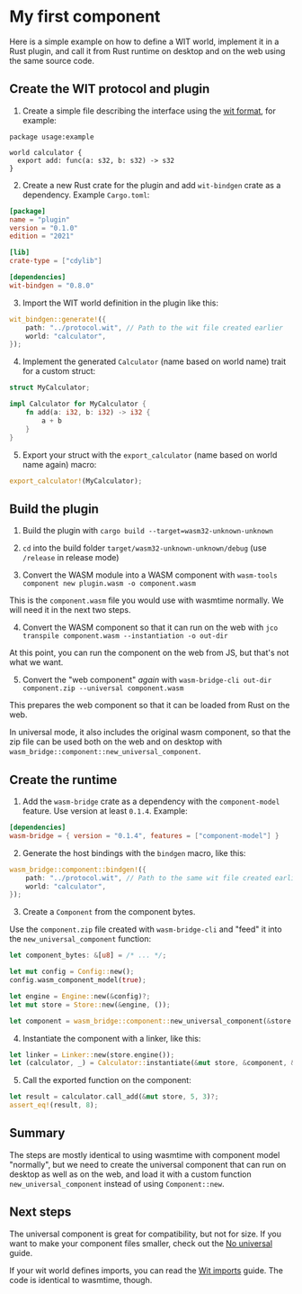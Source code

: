 # My first component

Here is a simple example on how to define a WIT world, implement it in a Rust plugin,
and call it from Rust runtime on desktop and on the web using the same source code.


## Create the WIT protocol and plugin
  
1. Create a simple file describing the interface using the [wit format](https://github.com/WebAssembly/component-model/blob/main/design/mvp/WIT.md), for example:
```wit
package usage:example

world calculator {
  export add: func(a: s32, b: s32) -> s32
}
```

2. Create a new Rust crate for the plugin and add `wit-bindgen` crate as a dependency. Example `Cargo.toml`:
```toml
[package]
name = "plugin"
version = "0.1.0"
edition = "2021"

[lib]
crate-type = ["cdylib"]

[dependencies]
wit-bindgen = "0.8.0"
```

3. Import the WIT world definition in the plugin like this:
```rust
wit_bindgen::generate!({
    path: "../protocol.wit", // Path to the wit file created earlier
    world: "calculator",
});
```

4. Implement the generated `Calculator` (name based on world name) trait for a custom struct:
```rust
struct MyCalculator;

impl Calculator for MyCalculator {
    fn add(a: i32, b: i32) -> i32 {
        a + b
    }
}
```

5. Export your struct with the `export_calculator` (name based on world name again) macro:
```rust
export_calculator!(MyCalculator);
```

## Build the plugin

1. Build the plugin with `cargo build --target=wasm32-unknown-unknown`

2. `cd` into the build folder `target/wasm32-unknown-unknown/debug` (use `/release` in release mode)

3. Convert the WASM module into a WASM component with `wasm-tools component new plugin.wasm -o component.wasm`

This is the `component.wasm` file you would use with wasmtime normally. We will need it in the next two steps.

4. Convert the WASM component so that it can run on the web with `jco transpile component.wasm --instantiation -o out-dir`

At this point, you can run the component on the web from JS, but that's not what we want.

5. Convert the "web component" _again_ with `wasm-bridge-cli out-dir component.zip --universal component.wasm`

This prepares the web component so that it can be loaded from Rust on the web.

In universal mode, it also includes the original wasm component, so that the zip file can be used
both on the web and on desktop with `wasm_bridge::component::new_universal_component`.


## Create the runtime

1. Add the `wasm-bridge` crate as a dependency with the `component-model` feature. Use version at least `0.1.4`. Example:
```toml
[dependencies]
wasm-bridge = { version = "0.1.4", features = ["component-model"] }
```

2. Generate the host bindings with the `bindgen` macro, like this:
```rust
wasm_bridge::component::bindgen!({
    path: "../protocol.wit", // Path to the same wit file created earlier
    world: "calculator",
});
```

3. Create a `Component` from the component bytes.

Use the `component.zip` file created with `wasm-bridge-cli` and "feed" it into the `new_universal_component` function:

```rust
let component_bytes: &[u8] = /* ... */;

let mut config = Config::new();
config.wasm_component_model(true);

let engine = Engine::new(&config)?;
let mut store = Store::new(&engine, ());

let component = wasm_bridge::component::new_universal_component(&store.engine(), &component_bytes)?;
```

4. Instantiate the component with a linker, like this:
```rust
let linker = Linker::new(store.engine());
let (calculator, _) = Calculator::instantiate(&mut store, &component, &linker)?;
```

5. Call the exported function on the component:
```rust
let result = calculator.call_add(&mut store, 5, 3)?;
assert_eq!(result, 8);
```

## Summary

The steps are mostly identical to using wasmtime with component model "normally", but we need to create the universal component
that can run on desktop as well as on the web, and load it with a custom function `new_universal_component` instead of using `Component::new`.

## Next steps

The universal component is great for compatibility, but not for size. If you want to make your component files smaller, check out the [No universal](./no_universal.md) guide.

If your wit world defines imports, you can read the [Wit imports](./wit_imports.md) guide. The code is identical to wasmtime, though.

